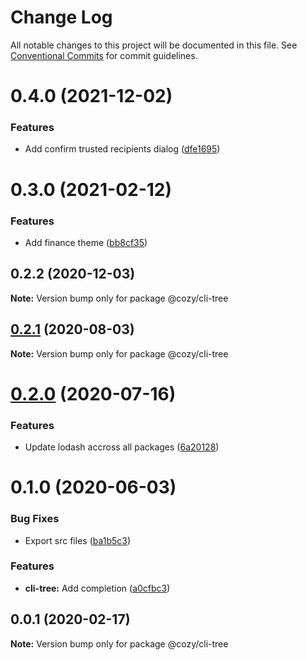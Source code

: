 # Change Log

All notable changes to this project will be documented in this file.
See [Conventional Commits](https://conventionalcommits.org) for commit guidelines.

# 0.4.0 (2021-12-02)


### Features

* Add confirm trusted recipients dialog ([dfe1695](https://github.com/cozy/cozy-libs/commit/dfe1695))





# 0.3.0 (2021-02-12)


### Features

* Add finance theme ([bb8cf35](https://github.com/cozy/cozy-libs/commit/bb8cf35))





## 0.2.2 (2020-12-03)

**Note:** Version bump only for package @cozy/cli-tree





## [0.2.1](https://github.com/cozy/cozy-libs/compare/@cozy/cli-tree@0.2.0...@cozy/cli-tree@0.2.1) (2020-08-03)

**Note:** Version bump only for package @cozy/cli-tree





# [0.2.0](https://github.com/cozy/cozy-libs/compare/@cozy/cli-tree@0.1.0...@cozy/cli-tree@0.2.0) (2020-07-16)


### Features

* Update lodash accross all packages ([6a20128](https://github.com/cozy/cozy-libs/commit/6a20128))





# 0.1.0 (2020-06-03)


### Bug Fixes

* Export src files ([ba1b5c3](https://github.com/cozy/cozy-libs/commit/ba1b5c3))


### Features

* **cli-tree:** Add completion ([a0cfbc3](https://github.com/cozy/cozy-libs/commit/a0cfbc3))





## 0.0.1 (2020-02-17)

**Note:** Version bump only for package @cozy/cli-tree
